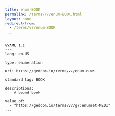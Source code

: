 ```yaml
---
title: enum-BOOK
permalink: /terms/v7/enum-BOOK.html
layout: none
redirect-from:
  - /terms/v7/enum-BOOK
...
```


```

%YAML 1.2
---
lang: en-US

type: enumeration

uri: https://gedcom.io/terms/v7/enum-BOOK

standard tag: BOOK

descriptions:
  - A bound book

value of:
  - "https://gedcom.io/terms/v7/g7:enumset-MEDI"
...

```
